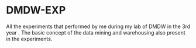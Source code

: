 # DMDW-EXP
All the experiments that performed by me during my lab of DMDW in the 3rd year .
The basic  concept of the data mining and warehousing also present in the experiments.
